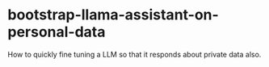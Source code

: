 # bootstrap-llama-assistant-on-personal-data
How to quickly fine tuning a LLM so that it responds about private data also.
